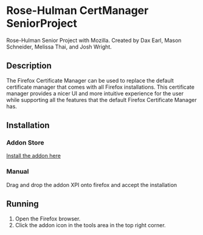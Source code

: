 # Rose-Hulman CertManager SeniorProject

Rose-Hulman Senior Project with Mozilla. Created by Dax Earl, Mason Schneider, Melissa Thai, and Josh Wright.

## Description

The Firefox Certificate Manager can be used to replace the default certificate manager that comes with all Firefox installations.
This certificate manager provides a nicer UI and more intuitive experience for the user while supporting all the features that the default Firefox Certificate Manager has.

## Installation

### Addon Store

[Install the addon here](https://addons.mozilla.org/en-US/firefox/addon/certificate-manager/)

### Manual

Drag and drop the addon XPI onto firefox and accept the installation

## Running

1. Open the Firefox browser.
2. Click the addon icon in the tools area in the top right corner.
